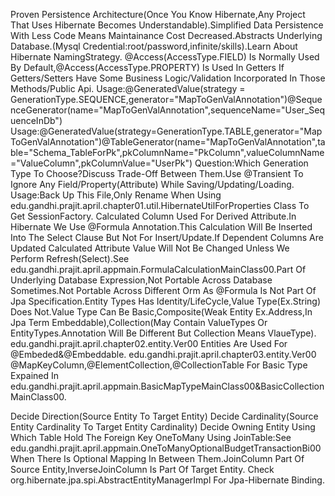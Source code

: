 Proven Persistence Architecture(Once You Know Hibernate,Any Project That Uses Hibernate Becomes Understandable).Simplified Data Persistence With Less Code Means Maintainance Cost Decreased.Abstracts Underlying Database.(Mysql Credential:root/password,infinite/skills).Learn About Hibernate NamingStrategy.
@Access(AccessType.FIELD) Is Normally Used By Default,@Access(AccessType.PROPERTY) Is Used In Getters If Getters/Setters Have Some Business Logic/Validation Incorporated In Those Methods/Public Api.
Usage:@GeneratedValue(strategy = GenerationType.SEQUENCE,generator="MapToGenValAnnotation")@SequenceGenerator(name="MapToGenValAnnotation",sequenceName="User_SequenceInDb")
Usage:@GeneratedValue(strategy=GenerationType.TABLE,generator="MapToGenValAnnotation")@TableGenerator(name="MapToGenValAnnotation",table="Schema_TableForPk",pkColumnName="PkColumn",valueColumnName="ValueColumn",pkColumnValue="UserPk")
Question:Which Generation Type To Choose?Discuss Trade-Off Between Them.Use @Transient To Ignore Any Field/Property(Attribute) While Saving/Updating/Loading.
Usage:Back Up This File,Only Rename When Using edu.gandhi.prajit.april.chapter01.util.HibernateUtilForProperties Class To Get SessionFactory. Calculated Column Used For Derived Attribute.In Hibernate We Use @Formula Annotation.This Calculation Will Be Inserted Into The Select Clause But Not For Insert/Update.If Dependent Columns Are Updated Calculated Attribute Value Will Not Be Changed Unless We Perform Refresh(Select).See edu.gandhi.prajit.april.appmain.FormulaCalculationMainClass00.Part Of Underlying Database Expression,Not Portable Across Database Sometimes.Not Portable Across Different Orm As @Formula Is Not Part Of Jpa Specification.Entity Types Has Identity/LifeCycle,Value Type(Ex.String) Does Not.Value Type Can Be Basic,Composite(Weak Entity Ex.Address,In Jpa Term Embeddable),Collection(May Contain ValueTypes Or EntityTypes.Annotation Will Be Different But Collection Means VlaueType).
edu.gandhi.prajit.april.chapter02.entity.Ver00 Entities Are Used For @Embeded&@Embeddable. edu.gandhi.prajit.april.chapter03.entity.Ver00
@MapKeyColumn,@ElementCollection,@CollectionTable For Basic Type Expained In edu.gandhi.prajit.april.appmain.BasicMapTypeMainClass00&BasicCollectionMainClass00.

Decide Direction(Source Entity To Target Entity)
Decide Cardinality(Source Entity Cardinality To Target Entity Cardinality)
Decide Owning Entity Using Which Table Hold The Foreign Key
OneToMany Using JoinTable:See edu.gandhi.prajit.april.appmain.OneToManyOptionalBudgetTransactionBi00 When There Is Optional Mapping In Between Them.JoinColumn Part Of Source Entity,InverseJoinColumn Is Part Of Target Entity. 
Check org.hibernate.jpa.spi.AbstractEntityManagerImpl For Jpa-Hibernate Binding.